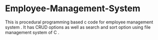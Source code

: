 # Employee-Management-System
This is procedural programming based c code for employee management system . It has CRUD options as well as search and sort option using file management system of C .
